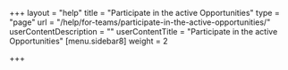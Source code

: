 +++
layout = "help"
title = "Participate in the active Opportunities"
type = "page"
url = "/help/for-teams/participate-in-the-active-opportunities/"
userContentDescription = ""
userContentTitle = "Participate in the active Opportunities"
[menu.sidebar8]
weight = 2

+++
